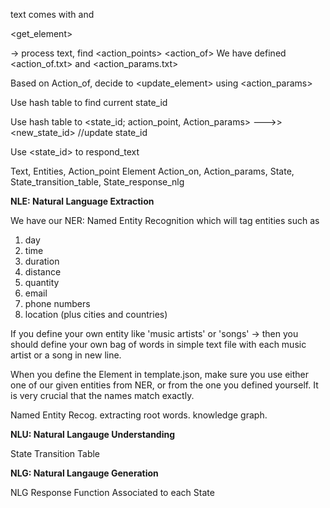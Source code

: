  text comes with <text> and <id>

 <get_element>

->  process text, find <action_points> <action_of>
    We have defined <action_of.txt> and <action_params.txt>

 Based on Action_of, decide to <update_element> using <action_params>

 Use hash table to find current state_id

 Use hash table to <state_id; action_point, Action_params> --->> <new_state_id> //update state_id

 Use <state_id> to respond_text

<system defined>
 Text, Entities, Action_point

<user defined>
 Element
 Action_on, Action_params,
 State, State_transition_table, State_response_nlg

 <b> NLE:  Natural Language Extraction </b>

We have our NER: Named Entity Recognition which will tag entities such as
1. day
2. time
3. duration
4. distance
5. quantity
6. email
7. phone numbers
8. location (plus cities and countries)

If you define your own entity like 'music artists' or 'songs' -> then you should define your own bag of words in simple text file with each music artist or a song in new line.

When you define the Element in template.json, make sure you use either one of our given entities from NER, or from the one you defined yourself. It is very crucial that the names match exactly. 


 Named Entity Recog. extracting root words. knowledge graph.

<b> NLU: Natural Langauge Understanding </b>

State Transition Table

<b> NLG: Natural Langauge Generation </b>

NLG Response Function Associated to each State
